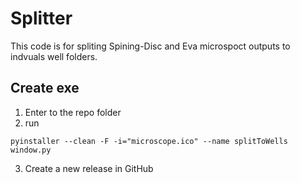 # Splitter
This code is for spliting Spining-Disc and Eva microspoct outputs to indvuals well folders.

## Create exe
1. Enter to the repo folder
2. run 
```
pyinstaller --clean -F -i="microscope.ico" --name splitToWells window.py 
```
3. Create a new release in GitHub 